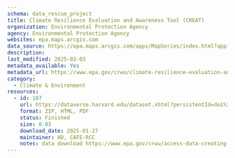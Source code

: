 ```yaml
---
schema: data_rescue_project 
title: Climate Resilience Evaluation and Awareness Tool (CREAT)
organization: Environmental Protection Agency
agency: Environmental Protection Agency
websites: epa.maps.arcgis.com
data_source: https://epa.maps.arcgis.com/apps/MapSeries/index.html?appid=3805293158d54846a29f750d63c6890e
description: 
last_modified: 2025-03-03
metadata_available: Yes
metadata_url: https://www.epa.gov/crwu/climate-resilience-evaluation-and-awareness-tool-creat-methodology-guide
category:
  - Climate & Environment 
resources:
  - id: 187
    url: https://dataverse.harvard.edu/dataset.xhtml?persistentId=doi%3A10.7910%2FDVN%2FZ7J2EA&version=1.0
    format: ZIP, HTML, PDF
    status: Finished
    size: 0.03
    download_date: 2025-01-27
    maintainer: HD, CAFE-RCC
    notes: data download https://www.epa.gov/crwu/access-data-creating-resilient-water-utilities
---
```

